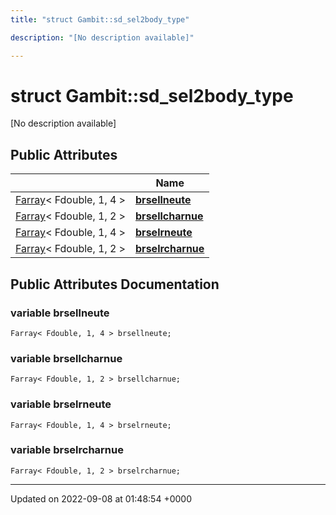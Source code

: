 ```yaml
---
title: "struct Gambit::sd_sel2body_type"

description: "[No description available]"

---
```


# struct Gambit::sd_sel2body_type



[No description available]

## Public Attributes

|                | Name           |
| -------------- | -------------- |
| [Farray](/documentation/code/classes/classgambit_1_1farray/)< Fdouble, 1, 4 > | **[brsellneute](/documentation/code/classes/structgambit_1_1sd__sel2body__type/#variable-gambitsd-sel2body-type-brsellneute)**  |
| [Farray](/documentation/code/classes/classgambit_1_1farray/)< Fdouble, 1, 2 > | **[brsellcharnue](/documentation/code/classes/structgambit_1_1sd__sel2body__type/#variable-gambitsd-sel2body-type-brsellcharnue)**  |
| [Farray](/documentation/code/classes/classgambit_1_1farray/)< Fdouble, 1, 4 > | **[brselrneute](/documentation/code/classes/structgambit_1_1sd__sel2body__type/#variable-gambitsd-sel2body-type-brselrneute)**  |
| [Farray](/documentation/code/classes/classgambit_1_1farray/)< Fdouble, 1, 2 > | **[brselrcharnue](/documentation/code/classes/structgambit_1_1sd__sel2body__type/#variable-gambitsd-sel2body-type-brselrcharnue)**  |

## Public Attributes Documentation

### variable brsellneute

```
Farray< Fdouble, 1, 4 > brsellneute;
```


### variable brsellcharnue

```
Farray< Fdouble, 1, 2 > brsellcharnue;
```


### variable brselrneute

```
Farray< Fdouble, 1, 4 > brselrneute;
```


### variable brselrcharnue

```
Farray< Fdouble, 1, 2 > brselrcharnue;
```


-------------------------------

Updated on 2022-09-08 at 01:48:54 +0000